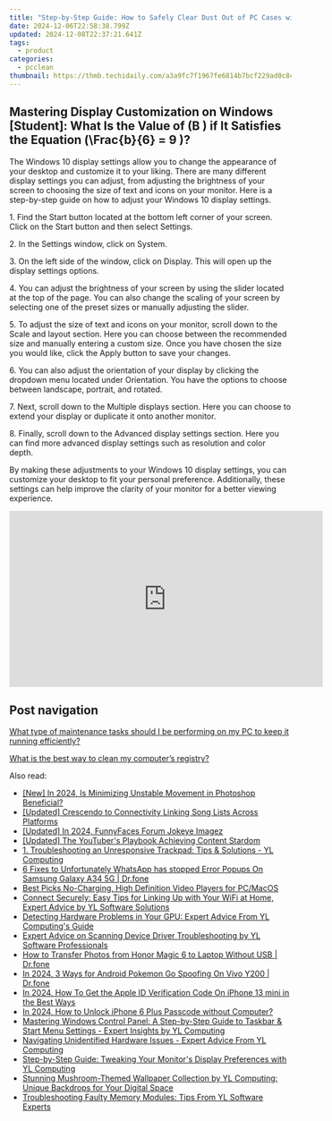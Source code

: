 ```yaml
---
title: "Step-by-Step Guide: How to Safely Clear Dust Out of PC Cases with YL Software Tips"
date: 2024-12-06T22:58:38.799Z
updated: 2024-12-08T22:37:21.641Z
tags:
  - product
categories:
  - pcclean
thumbnail: https://thmb.techidaily.com/a3a9fc7f1967fe6814b7bcf229ad0c8c09fecb880f152e3279a23ce2f1e6acd7.jpg
---
```


## Mastering Display Customization on Windows [Student]: What Is the Value of \(B \) if It Satisfies the Equation \(\Frac{b}{6} = 9 \)?

The Windows 10 display settings allow you to change the appearance of your desktop and customize it to your liking. There are many different display settings you can adjust, from adjusting the brightness of your screen to choosing the size of text and icons on your monitor. Here is a step-by-step guide on how to adjust your Windows 10 display settings. 

1\. Find the Start button located at the bottom left corner of your screen. Click on the Start button and then select Settings.

2\. In the Settings window, click on System.

3\. On the left side of the window, click on Display. This will open up the display settings options. 

4\. You can adjust the brightness of your screen by using the slider located at the top of the page. You can also change the scaling of your screen by selecting one of the preset sizes or manually adjusting the slider.

5\. To adjust the size of text and icons on your monitor, scroll down to the Scale and layout section. Here you can choose between the recommended size and manually entering a custom size. Once you have chosen the size you would like, click the Apply button to save your changes.

6\. You can also adjust the orientation of your display by clicking the dropdown menu located under Orientation. You have the options to choose between landscape, portrait, and rotated.

7\. Next, scroll down to the Multiple displays section. Here you can choose to extend your display or duplicate it onto another monitor.

8\. Finally, scroll down to the Advanced display settings section. Here you can find more advanced display settings such as resolution and color depth. 

By making these adjustments to your Windows 10 display settings, you can customize your desktop to fit your personal preference. Additionally, these settings can help improve the clarity of your monitor for a better viewing experience.

<!-- affiliate ads begin -->
<iframe width="560" height="315" src="https://www.youtube.com/embed/xIP8ktrmOdg?si=zRnjbGzM6PDx2jCq" title="YouTube video player" frameborder="0" allow="accelerometer; autoplay; clipboard-write; encrypted-media; gyroscope; picture-in-picture; web-share" referrerpolicy="strict-origin-when-cross-origin" allowfullscreen></iframe>
<!-- affiliate ads end -->

## Post navigation

[What type of maintenance tasks should I be performing on my PC to keep it running efficiently?](https://tools.techidaily.com/pcclean/products/)

[What is the best way to clean my computer’s registry?](https://tools.techidaily.com/pcclean/products/)

<ins class="adsbygoogle"
     style="display:block"
     data-ad-format="autorelaxed"
     data-ad-client="ca-pub-7571918770474297"
     data-ad-slot="1223367746"></ins>

<ins class="adsbygoogle"
     style="display:block"
     data-ad-client="ca-pub-7571918770474297"
     data-ad-slot="8358498916"
     data-ad-format="auto"
     data-full-width-responsive="true"></ins>

<span class="atpl-alsoreadstyle">Also read:</span>
<div><ul>
<li><a href="https://article-tips.techidaily.com/new-in-2024-is-minimizing-unstable-movement-in-photoshop-beneficial/"><u>[New] In 2024, Is Minimizing Unstable Movement in Photoshop Beneficial?</u></a></li>
<li><a href="https://fox-glue.techidaily.com/updated-crescendo-to-connectivity-linking-song-lists-across-platforms/"><u>[Updated] Crescendo to Connectivity Linking Song Lists Across Platforms</u></a></li>
<li><a href="https://fox-hovers.techidaily.com/updated-in-2024-funnyfaces-forum-jokeye-imagez/"><u>[Updated] In 2024, FunnyFaces Forum Jokeye Imagez</u></a></li>
<li><a href="https://facebook-record-videos.techidaily.com/updated-the-youtubers-playbook-achieving-content-stardom/"><u>[Updated] The YouTuber's Playbook Achieving Content Stardom</u></a></li>
<li><a href="https://discover-fantastic.techidaily.com/1-troubleshooting-an-unresponsive-trackpad-tips-and-solutions-yl-computing/"><u>1. Troubleshooting an Unresponsive Trackpad: Tips & Solutions - YL Computing</u></a></li>
<li><a href="https://howto.techidaily.com/6-fixes-to-unfortunately-whatsapp-has-stopped-error-popups-on-samsung-galaxy-a34-5g-drfone-by-drfone-fix-android-problems-fix-android-problems/"><u>6 Fixes to Unfortunately WhatsApp has stopped Error Popups On Samsung Galaxy A34 5G | Dr.fone</u></a></li>
<li><a href="https://article-files.techidaily.com/best-picks-no-charging-high-definition-video-players-for-pcmacos/"><u>Best Picks No-Charging, High Definition Video Players for PC/MacOS</u></a></li>
<li><a href="https://discover-fantastic.techidaily.com/connect-securely-easy-tips-for-linking-up-with-your-wifi-at-home-expert-advice-by-yl-software-solutions/"><u>Connect Securely: Easy Tips for Linking Up with Your WiFi at Home, Expert Advice by YL Software Solutions</u></a></li>
<li><a href="https://discover-fantastic.techidaily.com/detecting-hardware-problems-in-your-gpu-expert-advice-from-yl-computings-guide/"><u>Detecting Hardware Problems in Your GPU: Expert Advice From YL Computing's Guide</u></a></li>
<li><a href="https://discover-fantastic.techidaily.com/expert-advice-on-scanning-device-driver-troubleshooting-by-yl-software-professionals/"><u>Expert Advice on Scanning Device Driver Troubleshooting by YL Software Professionals</u></a></li>
<li><a href="https://android-transfer.techidaily.com/how-to-transfer-photos-from-honor-magic-6-to-laptop-without-usb-drfone-by-drfone-transfer-from-android-transfer-from-android/"><u>How to Transfer Photos from Honor Magic 6 to Laptop Without USB | Dr.fone</u></a></li>
<li><a href="https://change-location.techidaily.com/in-2024-3-ways-for-android-pokemon-go-spoofing-on-vivo-y200-drfone-by-drfone-virtual-android/"><u>In 2024, 3 Ways for Android Pokemon Go Spoofing On Vivo Y200 | Dr.fone</u></a></li>
<li><a href="https://apple-account.techidaily.com/in-2024-how-to-get-the-apple-id-verification-code-on-iphone-13-mini-in-the-best-ways-by-drfone-ios/"><u>In 2024, How To Get the Apple ID Verification Code On iPhone 13 mini in the Best Ways</u></a></li>
<li><a href="https://ios-unlock.techidaily.com/in-2024-how-to-unlock-iphone-6-plus-passcode-without-computer-by-drfone-ios/"><u>In 2024, How to Unlock iPhone 6 Plus Passcode without Computer?</u></a></li>
<li><a href="https://discover-fantastic.techidaily.com/mastering-windows-control-panel-a-step-by-step-guide-to-taskbar-and-start-menu-settings-expert-insights-by-yl-computing/"><u>Mastering Windows Control Panel: A Step-by-Step Guide to Taskbar & Start Menu Settings - Expert Insights by YL Computing</u></a></li>
<li><a href="https://discover-fantastic.techidaily.com/navigating-unidentified-hardware-issues-expert-advice-from-yl-computing/"><u>Navigating Unidentified Hardware Issues - Expert Advice From YL Computing</u></a></li>
<li><a href="https://discover-fantastic.techidaily.com/step-by-step-guide-tweaking-your-monitors-display-preferences-with-yl-computing/"><u>Step-by-Step Guide: Tweaking Your Monitor's Display Preferences with YL Computing</u></a></li>
<li><a href="https://discover-fantastic.techidaily.com/stunning-mushroom-themed-wallpaper-collection-by-yl-computing-unique-backdrops-for-your-digital-space/"><u>Stunning Mushroom-Themed Wallpaper Collection by YL Computing: Unique Backdrops for Your Digital Space</u></a></li>
<li><a href="https://discover-fantastic.techidaily.com/troubleshooting-faulty-memory-modules-tips-from-yl-software-experts/"><u>Troubleshooting Faulty Memory Modules: Tips From YL Software Experts</u></a></li>
</ul></div>

